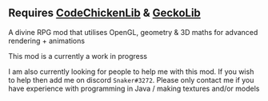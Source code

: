 ## Requires [CodeChickenLib](https://www.curseforge.com/minecraft/mc-mods/codechicken-lib-1-8) & [GeckoLib](https://www.curseforge.com/minecraft/mc-mods/geckolib)

A divine RPG mod that utilises OpenGL, geometry & 3D maths for advanced rendering + animations

This mod is a currently a work in progress

I am also currently looking for people to help me with this mod. If you wish to help then add me on discord `Snaker#3272`. Please only contact me if you have experience with programming in Java / making textures and/or models
